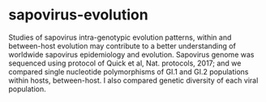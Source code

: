 # sapovirus-evolution
Studies of sapovirus intra-genotypic evolution patterns, within and between-host evolution may contribute to a better understanding of worldwide sapovirus epidemiology and evolution. Sapovirus genome was sequenced using protocol of Quick et al, Nat. protocols, 2017; and we compared single nucleotide polymorphisms of GI.1 and GI.2 populations within hosts, between-host. I also compared genetic diversity of each viral population. 

